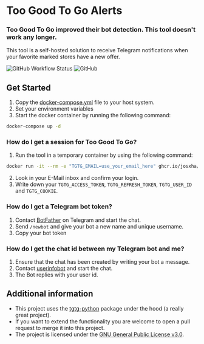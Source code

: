 # Too Good To Go Alerts

### Too Good To Go improved their bot detection. This tool doesn't work any longer.

This tool is a self-hosted solution to receive Telegram notifications when your favorite marked stores have a new offer.

![GitHub Workflow Status](https://img.shields.io/github/actions/workflow/status/josxha/tgtg-alerts/build-docker.yml)
![GitHub](https://img.shields.io/github/license/josxha/tgtg-alerts)

## Get Started

1. Copy the [docker-compose.yml](./docker-compose.yml) file to your host system.
2. Set your environment variables
3. Start the docker container by running the following command:

```bash
docker-compose up -d
```

### How do I get a session for Too Good To Go?

1. Run the tool in a temporary container by using the following command:

```bash
docker run -it --rm -e "TGTG_EMAIL=use_your_email_here" ghcr.io/josxha/tgtg-alerts:latest
```

2. Look in your E-Mail inbox and confirm your login.
3. Write down your `TGTG_ACCESS_TOKEN`, `TGTG_REFRESH_TOKEN`, `TGTG_USER_ID` and `TGTG_COOKIE`.

### How do I get a Telegram bot token?

1. Contact [BotFather](https://t.me/BotFather) on Telegram and start the chat.
2. Send `/newbot` and give your bot a new name and unique username.
3. Copy your bot token

### How do I get the chat id between my Telegram bot and me?

1. Ensure that the chat has been created by writing your bot a message.
2. Contact [userinfobot](https://t.me/userinfobot) and start the chat.
3. The Bot replies with your user id.

## Additional information

- This project uses the [tgtg-python](https://github.com/ahivert/tgtg-python) package under the hood (a really great
  project).
- If you want to extend the functionality you are welcome to open a pull request to merge it into this project.
- The project is licensed under the [GNU General Public License v3.0](./LICENSE).
